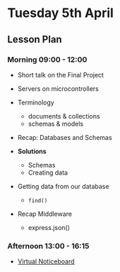 # Tuesday 5th April

## Lesson Plan

### Morning 09:00 - 12:00

+ Short talk on the Final Project
+ Servers on microcontrollers

+ Terminology
  + documents & collections
  + schemas & models
+ Recap: Databases and Schemas
+ **Solutions**
  + Schemas
  + Creating data
+ Getting data from our database
  + `find()`
+ Recap Middleware
  + express.json()

### Afternoon 13:00 - 16:15

+ [Virtual Noticeboard](https://github.com/FrancoSpeziali/db-virtual-noticeboard)

